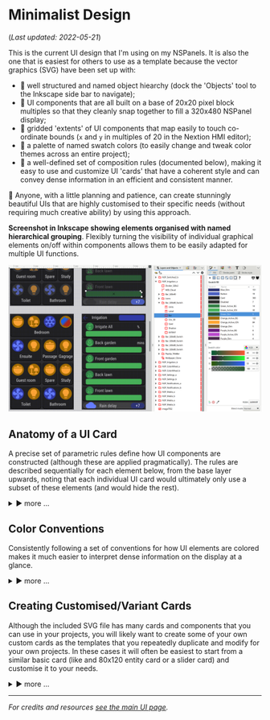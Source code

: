 # Minimalist Design
(_Last updated: 2022-05-21_)

This is the current UI design that I'm using on my NSPanels.  It is also the one that is easiest for others to use as a template because the vector graphics (SVG) have been set up with:
* 🔹 well structured and named object hiearchy (dock the 'Objects' tool to the Inkscape side bar to navigate);
* 🔹 UI components that are all built on a base of 20x20 pixel block multiples so that they cleanly snap together to fill a 320x480 NSPanel display;
* 🔹 gridded 'extents' of UI components that map easily to touch co-ordinate bounds (`x` and `y` in multiples of 20 in the Nextion HMI editor);
* 🔹 a palette of named swatch colors (to easily change and tweak color themes across an entire project);
* 🔹 a well-defined set of composition rules (documented below), making it easy to use and customize UI 'cards' that have a coherent style and can convey dense information in an efficient and consistent manner.

🎉 Anyone, with a little planning and patience, can create stunningly beautiful UIs that are highly customised to their specific needs (without requiring much creative ability) by using this approach.


**Screenshot in Inkscape showing elements organised with named hierarchical grouping**.  Flexibly turning the visibility of individual graphical elements on/off within components allows them to be easily adapted for multiple UI functions.

![Inkscape screenshot of hiearachical organization](/UI_Design/Minimalist/InkScape_Object-Grouping-Hierarchy.png)

## Anatomy of a UI Card
A precise set of parametric rules define how UI components are constructed (although these are applied pragmatically).  The rules are described sequentially for each element below, from the base layer upwards, noting that each individual UI card would ultimately only use a subset of these elements (and would hide the rest).  

<details>
  <summary>▶️ more ...</summary>


#### 🔸 EXTENT (structural foundation):
_The base foundation is a transparent rectangle that is a multiple of 20 x 20 px blocks (snapped to 20x20 grid)._  
The `EXTENT` sets the outer bounds of the component, ensures that all components will snap together cleanly, and maintains the reference for offsets by which each constituent element floats away from grid edges.  For a typical single entity card, with label, (like the `Garage` light example above) this is 80px x 120px.

#### 🔸 shadow (beneath card):
_Offsets from the `EXTENT`: top = 4px, sides = 3px, bottom = 2px. Rectangle rounding radius (of corners) = 11px._  
No blurring is applied. (Sharp `shadow`s look cleaner on a low-resolution display.  If blurring is applied, then a 'clip mask' will be needed to keep the blurring with the bounds of EXTENT, otherwise snapping and page boundaries will be compromised). The `shadow` is 74px x 112px for an 80px x 120px `EXTENT` (and will always be ..4px x ..2px if the `EXTENT` dimensions are whole multiples of 10px).

#### 🔸 card (visible base):
_Offsets from the `EXTENT`: an equal 4px on all sides. Rectangle rounding radius = 10px._  
The `card` is the visible base on which all other elements are laid.  The `card` casts a `shadow` onto the background `wallpaper`.  The `card` is 72px x 110px for an 80px x 120px `EXTENT`.

**An example 320px x 480px Nextion page demonstrating a range of generic reusuable/repurposable UI template components built with the design rules.**  
  
![Template Nextion page](/UI_Design/Minimalist/DOCS_Demo_US_Page.png)  
  
#### 🔸 circle (icon background, full size):
_`Circle` radius = 30px. Offsets from the `EXTENT`: top = 10px, sides = 10px. (Centre snapped to 20x20 grid.)_  
`Circle`s are used as the background to `icon`s and convey the state and function of the entity associated with each card more clearly.

#### 🔸 icon (full size):
_Material Design Icon SVGs (96pt) with up to 250% scaling fit in 30px radius background `circle`._  
Color conventions for `icon`s and background `circle`s are detailed futher down.

#### 🔸 bar (horizontal sliders and background for dynamic text):
_Rectangle height 28px, rounding radius 7px. Offsets from the `EXTENT`: sides = 20px, bottom = 7px._  
Horizontal `bar`s typically require wider cards where they are used as sliders or as background for text that dynamically updates with changes to states/attributes.
An `icon` (with `circle` background) may be associated with a bar to indicate its function (following the color conventions below).

**'Interactive' `icon`s (toggle):** _`Circle` radius = 20px, with MDI `icon`s scaled to match (~150%), `EXTENT` height = 80px_  
  `Icon`s that are used to trigger an action when pressed (interactive), need to be large enough for reliable touch interactions.
  
**'Static' `icon`s:** _`Circle` radius = 11px, with MDI `icon`s scaled to match (~90%), `EXTENT` height = 60px_  
  `Icon`s that are only used to indicate the function of a bar (static), can to be smaller because they are not used for touch interactions.

#### 🔸 button (modified bar):
_Variant of `bar` with rounding radius = 14px (so that rounding diameter = height = 28px to form semi-circluar end caps)._  
The card behind a single row of buttons should also have semi-circular end caps, with diameter = height, such that _`card` rectangle radius = 16px, `shadow` rectangle radius = 17px, and `EXTENT` height = 40px_ (e.g.  `Rain delay` card above). Buttons may include an icon with a `circle` _radius 14px_ aligned to fit exactly in the half-round left end cap, and _`icon` scaled to match (~100%)_.

#### 🔸 scenes (unique options):
_Variant of standard `icon`s with enlarged 35px `circle` background that merges with a small `bar` below (68px x 20px, rectangle radius 7px, offset 6px from bottom of `EXTENT`) as background for a 16pt text label._  
Multiple mutually-exclusive scenes are placed next to each other - the selected scene is highlighted (using the active color coding for interactive icons described below) while all other related scene options are colored in their inactive state.

#### 🔸 labels:
_16pt Robotto Condensed. Top of text positioned 15px below bottom of circle, centred. (Offset from `EXTENT`: bottom = 35px.)_  
(Secondary labels, such as units of measure: _14 pt Robotto Condensed_.)

#### 🔸 wallpaper (page background):
_Master wallpaper covering full display (320px x 480px) CLONED for each page._  
Using 'clones' of a 'master' `wallpaper` makes it much easier to manage the background on each page.  This way, any edits made to the master will automatically flow through to every page (and makes it much more convenient if you want to test textured backgrounds, in place of a solid color, in a later theme).

#### 🔸 EU NSPanel template (landscape with covered strip down right edge):
For the **EU NSPanel**, the right hand edge of the display is hidden by the case, which has to be taken into account when creating HMI images (that still need to be 480x320, but with the covered part of the display blacked out).  The SVG file includes a _500x320 template_ for this which allows cards to be snapped to grid while editing and still maintain their final alignment.  Marked areas on each edge show what needs to be clipped to recentre the grid-aligned cards and the 'clip mask' rectangle between these marked areas can be applied to the final HMI page image to extract the properly-centred 480x320 image (including the black strip for the covered area on the right).

**The EU template is 500px x 320px with 14px clipped from the LHS and 6px from RHS.** Use the 480px x 320px rectangle between the two orange bars as a clip mask.     This allows easier alignment while editing (snapping to 20x20 grid) but still keeps the visible UI elements centred (after accounting for the black ~28 pixels coverd by the case down the RHS).   
  
![EU template](/UI_Design/Minimalist/DOCS_EU_Template.png)  
  
--- 
  
</details>


## Color Conventions
Consistently following a set of conventions for how UI elements are colored makes it much easier to interpret dense information on the display at a glance.

<details>
  <summary>▶️ more ...</summary>


#### States and Interaction
* 🔹 A `colored icon` indicates that it is `interactive` (it will trigger an action, such as toggling, when touched), whereas grey-scale icons provide information that is not directly interactive (such as sensor outputs).
* 🔹 A `colored background` indicates that information for that entity is in an `active` state (it is 'on', the value exceeds a threshold, or it matches some criteria, such as tracker location matching "Home"), whereas a grey-scale background indicates that is in its non-active state.

Note that this convention declutters the interface by obviating the need for 'toggle buttons' that are so ubiquitous in other UIs - simply coloring the `icon` indicates that pressing it will trigger a toggle (where that is the expected effect, and/or it may trigger other single-click, or long-click actions).

#### Icon and Background Colors (part of named 'swatch' palette)
* 🔹 Five colors are used to indicates states and interactive elements: `orange`, `red`, `purple`, `blue`, `green` (following [Lovelace Minimalist UI](https://ui-lovelace-minimalist.github.io/UI/) and [Mushroom Cards](https://community.home-assistant.io/t/mushroom-cards-build-a-beautiful-dashboard-easily/388590)).  (These colors have been modified from Material Design standards to work well on a Nextion NSPanel display.)
* 🔹 Three variants are used for each color (ranked from brightest to darkest): `Active_Icon` (used when an interactive icon is in its active state, and blended into the grey background with transparency when in its inactive state); `Active_Background` (applied to an icon background when in its active state; also applied to the interactive state of other elements such as slider bars); and `Dim` (used for the slider background, the background of dynamic text).

![Main color palette](/UI_Design/Minimalist/DOCS_Main_Colors.png)
  
#### Coloring Conventions to Indicate Different Types of UI Functions for Icons:
* 🔹 For an **interactive icon** (e.g. performs a toggle or other action when touched):  
  Inactive state (`Active_Icon` semi-transparent icon on `Inactive_Backround` grey background);  
  Active state (`Active_Icon` icon color on `Active_Background` background).  
* 🔹 For an **non-interactive icon** (e.g. reports a categorical sensor value that can logically be interpreted in terms of two states):  
  Inactive state(`Inactive_Grey` semi-transparent icon on `Inactive_Backround` grey);    
  Active state (`Inactive_Grey` icon color on `Active_Background` background).  
  (For numeric sensors that report continous data, the 'active' state can be used to highlight when a threshold value, beyond the bounds of normal operation, is breached.) 
* 🔹 For a **static icon** (e.g. the temperature icon indicating what is being changed by a `light color temperature` slider):  
  Enabled state (`white` icon on `Inactive_Background` grey);  
  Disabled state (dark `Disabled` grey icon on `Inactive_Backround` grey).

![Coloring conventions to indicate icon functions](/UI_Design/Minimalist/DOCS_Icon_Types.png)
  
#### Buttons
`Button`s use white `label`s and `icon`s on a `button-colored` background that is slightly darker than the `Active_Icon` blue (so that white text remains legible when the display is viewed at an oblique angle and the blue color becomes washed out).  The depressed `button` state is colored `Dim` blue.

#### Labels
Lables have a bright grey for showing text associated with active UI elements, and a darker grey to designate inactive or disabled elements.  
(Text on `buttons` is white.)

#### 'Structural' elements
All the static non-interactive 'structural' components of the UI are distinguised by using greyscale (or very low saturation) colors.
  

--- 
  
</details>


## Creating Customised/Variant Cards
Although the included SVG file has many cards and components that you can use in your projects, you will likely want to create some of your own custom cards as the templates that you repeatedly duplicate and modify for your own projects.  In these cases it will often be easiest to start from a similar basic card (like and 80x120 entity card or a slider card) and customise it to your needs. 


<details>
  <summary>▶️ more ...</summary>


#### Resizing
Do not resize cards by simply scaling the whole grouped object(s) - that will mess up the consistency of offsets and component sizes relative to other cards.  
Instead, work through each element in the object hierarchy and resize them invidually, maintaining offsets specified above. The design rules make this much easier than it sounds - with the rectangle tool selected, start with the `EXTENT` and adjust the rectangle width and height in multiples of 40px.  Then make use the same multiples of 40px to adjust the width and height of the `shadow` and `card` rectangles (and their offsets and corner-rounding will be maintained correctly).  Do the same for any `bar` and `button` rectangles you want to use, then check if you need to change the alignment of any `label`s, `icon`s and/or `circle`s.  (For more complicated changes, such as `Grouped Cards` described below, duplicate any elements you require extra copies of, arrange them properly in the object hierarchy tree, align and color them as needed).

#### Grouped Cards
For a grouped card, that combines multiple entities, it is **easier to expand an indvidual card** (than to try merging multiple individual cards).  Start with a basic card for an individual entity that you want to group and expand it (by **resizing the rectangles for the `EXTENT`, `shadow` and `card`** elements, as described above).  **Then duplicate the elements you want multiples of** in the group (`circle`s, `icon`s, `bar`s, `button`s) and rearrange those duplicated elements (aligned to where they would have been if they had remained part of separate, adjacent, ungrouped cards).  The `Bedroom` card above shows an example thats groups four entities together on one card.


#### Editing Tips
* Use the 'Objects' hieararchy (rather than ungrouping then regrouping) to select, copy/duplicate and paste elements.
* It is especially important to keep the object tree properly organised by being precise about where in the hiearchy you copy from (the whole group from that level down will be copied), where in the layer hiearchy you paste to (it will be inserted above the selected item)), and which individual element (and which LHS selection tool you have active) when editing.
* It helps if you dock key object dialogues ('Layers and Object', `Transform`, `Fill and Stroke`, `Swatches`, `Export`, `Align and Distribute` etc.) to two sidebars on the right hand side.  (See the Inkscape screenshot at the top of this page.)
* To maintain precision it helps to do most editing parametrically (entering exact pixel values numericaly) using the `Rectangle` and `Circle` tools (from the 'toolbox' bar on the LHS) and the object properties docked to the RHS sidebars: `Transform` (to move objects and resize icons). 
* For quick mouse selection the main 'select' tool (top LHS) selects whole groups and the finer 'node' tool beneath it selects objects within groups.  (Although, once selected, you then need to pick the appropriate 'select', 'rectangle', 'circle', 'text' tool to make the specific types of edits each of those tools allows - the top toolbar changes to reflect the currently available editing options.)
* There are lots of helpful Inkscape guides and tutorials online, such as this [basic introduction](https://inkscape.org/doc/tutorials/basic/tutorial-basic.html) and this [guide to the layout of the Inkscape UI](https://inkscape-manuals.readthedocs.io/en/latest/interface.html).

--- 
  
</details>

  
---  
_For credits and resources [see the main UI page](/UI_Design)._


